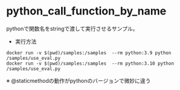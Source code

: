 # python_call_function_by_name
pythonで関数名をstringで渡して実行させるサンプル。


- 実行方法

```
docker run -v $(pwd)/samples:/samples  --rm python:3.9 python /samples/use_eval.py
docker run -v $(pwd)/samples:/samples  --rm python:3.10 python /samples/use_eval.py
```

※ @staticmethodの動作がpythonのバージョンで微妙に違う
